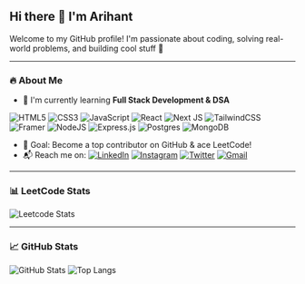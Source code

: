 ## Hi there 👋 I'm Arihant

Welcome to my GitHub profile! I'm passionate about coding, solving real-world problems, and building cool stuff 🚀

---

### 🔥 About Me
- 🧠 I'm currently learning **Full Stack Development & DSA**
  
![HTML5](https://img.shields.io/badge/html5-%23E34F26.svg?style=for-the-badge&logo=html5&logoColor=white)
![CSS3](https://img.shields.io/badge/css3-%231572B6.svg?style=for-the-badge&logo=css3&logoColor=white)
![JavaScript](https://img.shields.io/badge/javascript-%23323330.svg?style=for-the-badge&logo=javascript&logoColor=%23F7DF1E)
![React](https://img.shields.io/badge/react-%2320232a.svg?style=for-the-badge&logo=react&logoColor=%2361DAFB)
![Next JS](https://img.shields.io/badge/Next-black?style=for-the-badge&logo=next.js&logoColor=white)
![TailwindCSS](https://img.shields.io/badge/tailwindcss-%2338B2AC.svg?style=for-the-badge&logo=tailwind-css&logoColor=white)
![Framer](https://img.shields.io/badge/Framer-black?style=for-the-badge&logo=framer&logoColor=blue)
![NodeJS](https://img.shields.io/badge/node.js-6DA55F?style=for-the-badge&logo=node.js&logoColor=white)
![Express.js](https://img.shields.io/badge/express.js-%23404d59.svg?style=for-the-badge&logo=express&logoColor=%2361DAFB)
![Postgres](https://img.shields.io/badge/postgres-%23316192.svg?style=for-the-badge&logo=postgresql&logoColor=white)
![MongoDB](https://img.shields.io/badge/MongoDB-%234ea94b.svg?style=for-the-badge&logo=mongodb&logoColor=white)


- 🎯 Goal: Become a top contributor on GitHub & ace LeetCode!
- 📬 Reach me on:
  [![LinkedIn](https://img.shields.io/badge/-LinkedIn-blue?logo=linkedin&style=flat-square)](https://www.linkedin.com/in/arihant-bhansali2312/)
  [![Instagram](https://img.shields.io/badge/-Instagram-E4405F?logo=instagram&style=flat-square)](https://instagram.com/arihant_bhansaliofficial/)
  [![Twitter](https://img.shields.io/badge/-Twitter-1DA1F2?logo=twitter&style=flat-square)](https://twitter.com/ArihantJain0101)
  [![Gmail](https://img.shields.io/badge/Gmail-D14836?style=flat-square&logo=gmail&logoColor=white)](mailto:arihantsbhansali2312@gmail.com)

---

### 📊 LeetCode Stats


![Leetcode Stats](https://leetcard.jacoblin.cool/ArihantBhansali?ext=heatmap)


---

### 📈 GitHub Stats
![GitHub Stats](https://github-readme-stats.vercel.app/api?username=Arihant2312&show_icons=true&theme=radical)
![Top Langs](https://github-readme-stats.vercel.app/api/top-langs/?username=Arihant2312&layout=compact&theme=radical)



<div align="center">






